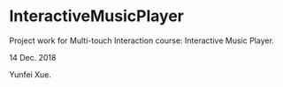 # InteractiveMusicPlayer
Project work for Multi-touch Interaction course: Interactive Music Player.

14 Dec. 2018

Yunfei Xue.
